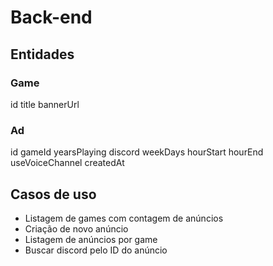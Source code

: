 # Back-end

## Entidades

### Game
id
title
bannerUrl


### Ad
id
gameId
yearsPlaying
discord
weekDays
hourStart
hourEnd
useVoiceChannel
createdAt

## Casos de uso
-  Listagem de games com contagem de anúncios
-  Criação de novo anúncio
-  Listagem de anúncios por game
-  Buscar discord pelo ID do anúncio
